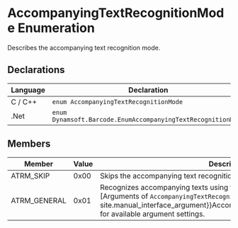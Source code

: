 # AccompanyingTextRecognitionMode Enumeration
Describes the accompanying text recognition mode.   


## Declarations
   
| Language | Declaration |
| -------- | ----------- |
| C / C++ | `enum AccompanyingTextRecognitionMode` |
| .Net | `enum Dynamsoft.Barcode.EnumAccompanyingTextRecognitionMode` |


## Members
   
| Member | Value | Description |
| ------ | ----- | ----------- |
| ATRM_SKIP | 0x00 | Skips the accompanying text recognition. |
| ATRM_GENERAL  | 0x01 | Recognizes accompanying texts using the general algorithm. Check [Arguments of `AccompanyingTextRecognitionModes`]({{ site.manual_interface_argument}}AccompanyingTextRecognitionModes.html) for available argument settings. |

